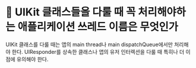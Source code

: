 # 🍎 UIKit 클래스들을 다룰 때 꼭 처리해야하는 애플리케이션 쓰레드 이름은 무엇인가



UIKit 클래스를 다룰 때는 앱의 main thread나 main dispatchQueue에서만 처리해야 한다. UIResponder를 상속한 클래스나 앱의 유저 인터렉션을 다룰 때 특히나 더 이 점에 유의해야 한다.